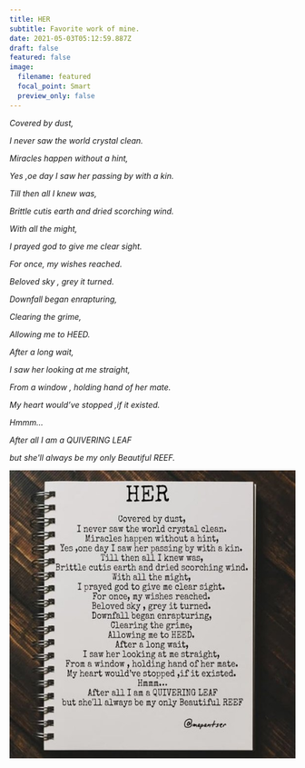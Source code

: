 ```yaml
---
title: HER
subtitle: Favorite work of mine.
date: 2021-05-03T05:12:59.887Z
draft: false
featured: false
image:
  filename: featured
  focal_point: Smart
  preview_only: false
---
```

*Covered by dust,* 

*I never saw the world crystal clean.* 

*Miracles happen without a hint,* 

*Yes ,oe day I saw her passing by with a kin.* 

*Till then all I knew was,* 

*Brittle cutis earth and dried scorching wind.* 

*With all the might,* 

*I prayed god to give me clear sight.* 

*For once, my wishes reached.* 

*Beloved sky , grey it turned.* 

*Downfall began enrapturing,* 

*Clearing the grime,* 

*Allowing me to HEED.* 

*After a long wait,* 

*I saw her looking at me straight,* 

*From a window , holding hand of her mate.* 

*My heart would’ve stopped ,if it existed.* 

*Hmmm…* 

*After all I am a QUIVERING LEAF* 

*but she'll always be my only Beautiful REEF.*

![](featured.jpg)